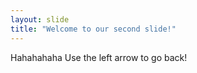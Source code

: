 ```yaml
---
layout: slide
title: "Welcome to our second slide!"
---
```

Hahahahaha
Use the left arrow to go back!
